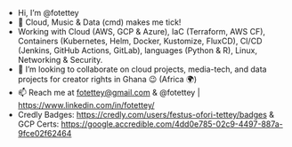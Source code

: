 - Hi, I’m @fotettey
- 🤖 Cloud, Music & Data (cmd) makes me tick!
- Working with Cloud (AWS, GCP & Azure), IaC (Terraform, AWS CF), Containers (Kubernetes, Helm, Docker, Kustomize, FluxCD), CI/CD (Jenkins, GitHub Actions, GitLab), languages (Python & R), Linux, Networking & Security.
- 💞️ I’m looking to collaborate on cloud projects, media-tech, and data projects for creator rights in Ghana 😉 (Africa 🌍)
- 📫 Reach me at fotettey@gmail.com & @fotettey | https://www.linkedin.com/in/fotettey/
- Credly Badges: https://credly.com/users/festus-ofori-tettey/badges & GCP Certs: https://google.accredible.com/4dd0e785-02c9-4497-887a-9fce02f62464

<!---
fotettey/fotettey is a ✨ special ✨ repository because its `README.md` (this file) appears on your GitHub profile.
You can click the Preview link to take a look at your changes.
--->
